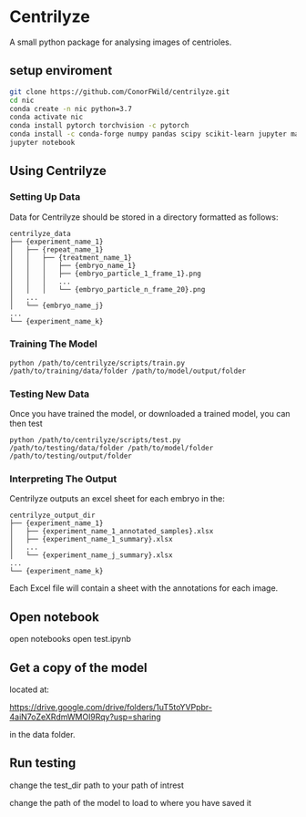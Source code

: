 # Centrilyze

A small python package for analysing images of centrioles.

## setup enviroment
```bash
git clone https://github.com/ConorFWild/centrilyze.git
cd nic
conda create -n nic python=3.7
conda activate nic
conda install pytorch torchvision -c pytorch
conda install -c conda-forge numpy pandas scipy scikit-learn jupyter matplotlib hmmlearn fire openpyxl
jupyter notebook
```

## Using Centrilyze

### Setting Up Data

Data for Centrilyze should be stored in a directory formatted as follows:

```
centrilyze_data
├── {experiment_name_1}
│   ├── {repeat_name_1}
│   │   ├── {treatment_name_1}
│   │   │   ├── {embryo_name_1}
│   │   │   ├── {embryo_particle_1_frame_1}.png
│   │   │   ...
│   │   │   └── {embryo_particle_n_frame_20}.png
│   ...
│   └── {embryo_name_j}
... 
└── {experiment_name_k}

```

### Training The Model

```
python /path/to/centrilyze/scripts/train.py /path/to/training/data/folder /path/to/model/output/folder 
```

### Testing New Data

Once you have trained the model, or downloaded a trained model, you can then test

```
python /path/to/centrilyze/scripts/test.py /path/to/testing/data/folder /path/to/model/folder /path/to/testing/output/folder 
```

### Interpreting The Output

Centrilyze outputs an excel sheet for each embryo in the:

```
centrilyze_output_dir
├── {experiment_name_1}
│   ├── {experiment_name_1_annotated_samples}.xlsx
│   ├── {experiment_name_1_summary}.xlsx
│   ...
│   └── {experiment_name_j_summary}.xlsx
...
└── {experiment_name_k}

```

Each Excel file will contain a sheet with the annotations for each image.

## Open notebook
open notebooks
open test.ipynb

## Get a copy of the model
located at:

https://drive.google.com/drive/folders/1uT5toYVPpbr-4aiN7oZeXRdmWMOl9Rqy?usp=sharing

in the data folder.

## Run testing
change the test_dir path to your path of intrest

change the path of the model to load to where you have saved it